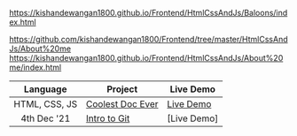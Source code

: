 https://kishandewangan1800.github.io/Frontend/HtmlCssAndJs/Baloons/index.html

https://github.com/kishandewangan1800/Frontend/tree/master/HtmlCssAndJs/About%20me
https://kishandewangan1800.github.io/Frontend/HtmlCssAndJs/About%20me/index.html



|  Language  | Project                                                                                                                     | Live Demo                                                                         |
| :-: | --------------------------------------------------------------------------------------------------------------------------- | --------------------------------------------------------------------------------- |
| HTML, CSS, JS | [Coolest Doc Ever](https://github.com/duttrohan0302/accio-batch11/tree/master/dec2nd)                             | [Live Demo](https://duttrohan0302.github.io/accio-batch11/dec2nd)               |
| 4th Dec '21  | [Intro to Git](https://github.com/duttrohan0302/accio-batch11/tree/master/dec4th)                               | [Live Demo]